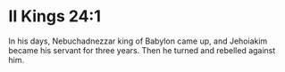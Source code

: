 # II Kings 24:1

In his days, Nebuchadnezzar king of Babylon came up, and Jehoiakim became his servant for three years. Then he turned and rebelled against him.
